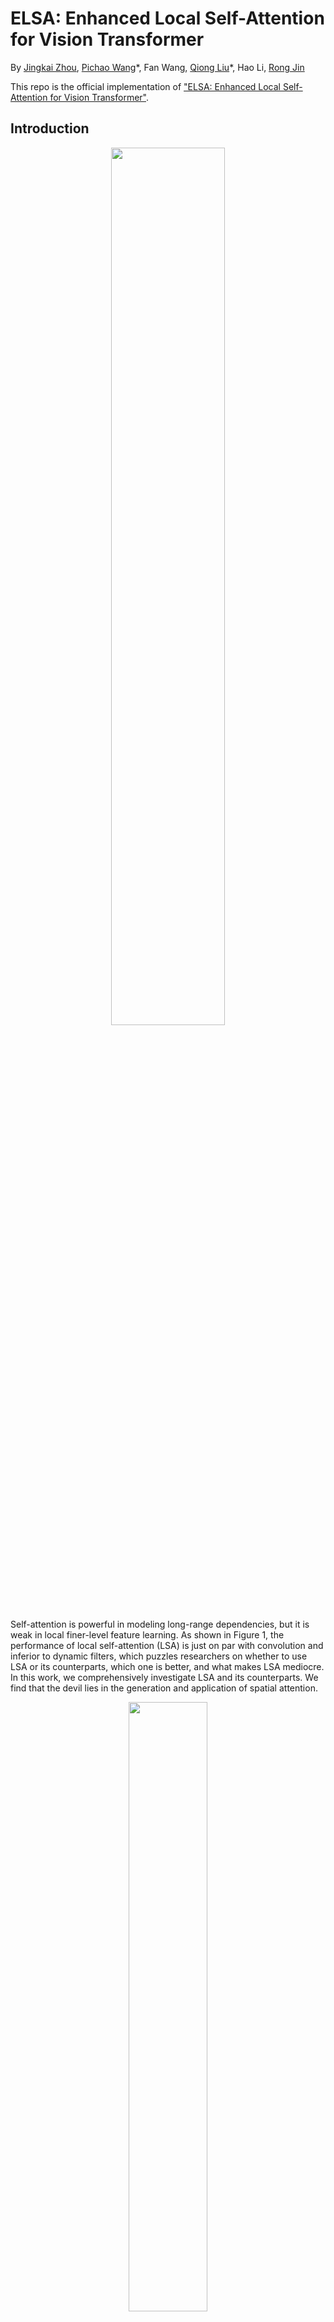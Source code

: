 # ELSA: Enhanced Local Self-Attention for Vision Transformer

By [Jingkai Zhou](http://thefoxofsky.github.io/), [Pichao Wang](https://wangpichao.github.io/)\*, 
  Fan Wang, [Qiong Liu](https://www2.scut.edu.cn/sse/2018/0615/c16788a270756/page.htm)\*, Hao Li, [Rong Jin](http://www.cse.msu.edu/~rongjin/)

This repo is the official implementation of ["ELSA: Enhanced Local Self-Attention for Vision Transformer"](https://arxiv.org/abs/2112.12786).


## Introduction

<div align="center">
<img src=http://thefoxofsky.github.io/images/local_comp.png width=60%/>
</div>

Self-attention is powerful in modeling long-range dependencies, but it is weak in local finer-level feature learning. 
As shown in Figure 1, the performance of local self-attention (LSA) is just on par with convolution and inferior to 
dynamic filters, which puzzles researchers on whether to use LSA or its counterparts, which one is better, and what 
makes LSA mediocre. In this work, we comprehensively investigate LSA and its counterparts. We find that the devil lies 
in the generation and application of spatial attention. 

<div align="center">
<img src=http://thefoxofsky.github.io/images/elsa.png width=50%/>
</div>

Based on these findings, we propose the enhanced local self-attention (ELSA) with Hadamard attention and the ghost head, 
as illustrated in Figure 2. Experiments demonstrate the effectiveness of ELSA. Without architecture / hyperparameter 
modification, The use of ELSA in drop-in replacement boosts baseline methods consistently in both upstream and 
downstream tasks.

Please refer to our [paper](https://arxiv.org/abs/2112.12786) for more details.



## Model zoo

### ImageNet Classification

| Model       | #Params |   Pretrain  | Resolution | Top1 Acc | Download | 
| :---        |  :---:  |    :---:    |    :---:   |   :---:  |  :---:   |
| ELSA-Swin-T | 29M     | ImageNet 1K |     224    | 82.7     | [google](https://drive.google.com/file/d/1eM0FsRNEDX-NncIEfvl4yXOAJawy2Ls0/view?usp=sharing) / [baidu](https://pan.baidu.com/s/16lPWTybCeoHT4BMDaKDTYw?pwd=cw25) |
| ELSA-Swin-S | 53M     | ImageNet 1K |     224    | 83.5     | [google](https://drive.google.com/file/d/186PDbqrt2hEg8r5aH45D5D6bO-EWJgcO/view?usp=sharing) / [baidu](https://pan.baidu.com/s/1qTyCm7vLXqd9KEMyIsKLrQ?pwd=e6b2) |
| ELSA-Swin-B | 93M     | ImageNet 1K |     224    | 84.0     | [google](https://drive.google.com/file/d/1J42asBqLb6iiKaYQaeoS2UpT7kUSjBr9/view?usp=sharing) / [baidu](https://pan.baidu.com/s/11V_IdRXXPo4IaqghUdLNCQ?pwd=3r11) |

### COCO Object Detection

| Backbone | Method | Pretrain | Lr Schd | Box mAP | Mask mAP | #Params | Download |
| :---:  | :---: | :---: | :---: | :---: | :---: | :---: | :---: |
| ELSA-Swin-T | Mask R-CNN | ImageNet-1K | 1x | 45.7 | 41.1 | 49M | [google](https://drive.google.com/file/d/15wvHHwktc9Bzqro8SSrTTjKN_cWy8pLc/view?usp=sharing) / [baidu](https://pan.baidu.com/s/1JlrYUs2SOPFrPRTNbsh44A?pwd=1z3c) |
| ELSA-Swin-T | Mask R-CNN | ImageNet-1K | 3x | 47.5 | 42.7 | 49M | [google](https://drive.google.com/file/d/1EOr-lLVTrci2A4qsD2P3wp-IVs27VVLm/view?usp=sharing) / [baidu](https://pan.baidu.com/s/1IW-oonGGK8bDMdPqxNSt6g?pwd=7fzj) |
| ELSA-Swin-S | Mask R-CNN | ImageNet-1K | 1x | 48.3 | 43.0 | 72M | [google](https://drive.google.com/file/d/1pk185BpCGIDrUc1sAezjrA-wuWr_lYII/view?usp=sharing) / [baidu](https://pan.baidu.com/s/1YFgpzvTK6MxkmqUdqt_HOQ?pwd=baiv) |
| ELSA-Swin-S | Mask R-CNN | ImageNet-1K | 3x | 49.2 | 43.6 | 72M | [google](https://drive.google.com/file/d/1akDKhHmh3_1PfB1Dds9YrpODPsx58-cc/view?usp=sharing) / [baidu](https://pan.baidu.com/s/1QxcXlbz48jFIoMgfdlXMtw?pwd=9qc6) |
| ELSA-Swin-T | Cascade Mask R-CNN | ImageNet-1K | 1x | 49.8 | 43.0 | 86M | [google](https://drive.google.com/file/d/1wjw3lRqe1T_ph824RSb8Hk_yZ49d3CNI/view?usp=sharing) / [baidu](https://pan.baidu.com/s/1C9pAXA2EUgv5twaaC_fQ6g?pwd=p85s) |
| ELSA-Swin-T | Cascade Mask R-CNN | ImageNet-1K | 3x | 51.0 | 44.2 | 86M | [google](https://drive.google.com/file/d/1B7sUVuGXZAzgZd0ud0MBsSlDbM8DkvC-/view?usp=sharing) / [baidu](https://pan.baidu.com/s/1oQWh-jGB75NOUaHBMqJTWQ?pwd=8v7r) |
| ELSA-Swin-S | Cascade Mask R-CNN | ImageNet-1K | 1x | 51.6 | 44.4 | 110M | [google](https://drive.google.com/file/d/1WI4za90sXu4wv5rx_dTRm2X7xe30anil/view?usp=sharing) / [baidu](https://pan.baidu.com/s/18Wn79JvQnwiHfvD8_nELUg?pwd=qc8i) |
| ELSA-Swin-S | Cascade Mask R-CNN | ImageNet-1K | 3x | 52.3 | 45.2 | 110M | [google](https://drive.google.com/file/d/1mkhdwjyScpiBbobWc4TibtoYX4OLk9pp/view?usp=sharing) / [baidu](https://pan.baidu.com/s/1I5wEDJz8sBdhukSXUEPOYQ?pwd=kxd1) |

### ADE20K Semantic Segmentation

| Backbone | Method  | Pretrain    | Crop Size | Lr Schd | mIoU (ms+flip) | #Params | Download    |
| :---:    | :---:   | :---:       | :---:     | :---:   | :---:   | :---:   | :---:       |
| ELSA-Swin-T | UPerNet | ImageNet-1K | 512x512 | 160K | 47.9 | 61M | [google](https://drive.google.com/file/d/1SjHyXNv-ODGsDxcDbvDPNHUQUoMq8FWR/view?usp=sharing) / [baidu](https://pan.baidu.com/s/13tAJq5Fw23Uzd-Sa-7wJTg?pwd=erxh) |
| ELSA-Swin-S | UperNet | ImageNet-1K | 512x512 | 160K | 50.4 | 85M | [google](https://drive.google.com/file/d/1RIaq45wBW0wnJlCK9cf-PDKGV41ECQ86/view?usp=sharing) / [baidu](https://pan.baidu.com/s/1L4QEYoRc1_Veu4L-_jYVLQ?pwd=p84r) |

## Install

- Clone this repo:
```bash
git clone https://github.com/damo-cv/ELSA.git elsa
cd elsa
```

- Create a conda virtual environment and activate it:
```bash
conda create -n elsa python=3.7 -y
conda activate elsa
```

- Install `PyTorch==1.8.0` and `torchvision==0.9.0` with `CUDA==10.1`:
```bash
conda install pytorch==1.8.0 torchvision==0.9.0 cudatoolkit=10.1 -c pytorch
```

- Install `CUDA==10.1` with `cudnn7` following
  the [official installation instructions](https://docs.nvidia.com/cuda/cuda-installation-guide-linux/index.html)

- Install `Apex`:
```bash
git clone https://github.com/NVIDIA/apex
cd apex
pip install -v --disable-pip-version-check --no-cache-dir --global-option="--cpp_ext" --global-option="--cuda_ext" ./
cd ../
```

- Install `mmcv-full==1.3.0`
```bash
pip install mmcv-full==1.3.0 -f https://download.openmmlab.com/mmcv/dist/cu101/torch1.8.0/index.html
```

- Install other requirements:
```bash
pip install -r requirements.txt
```

- Install mmdet and mmseg:
```bash
cd ./det
pip install -v -e .
cd ../seg
pip install -v -e .
cd ../
```

- Build the elsa operation:
```bash
cd ./cls/models/elsa
python setup.py install
mv build/lib*/* .
cp *.so ../../../det/mmdet/models/backbones/elsa/
cp *.so ../../../seg/mmseg/models/backbones/elsa/
cd ../../../
```

## Data preparation

We use standard ImageNet dataset, you can download it from http://image-net.org/. Please prepare it under the following file structure:
  ```bash
  $ tree data
  imagenet
  ├── train
  │   ├── class1
  │   │   ├── img1.jpeg
  │   │   ├── img2.jpeg
  │   │   └── ...
  │   ├── class2
  │   │   ├── img3.jpeg
  │   │   └── ...
  │   └── ...
  └── val
      ├── class1
      │   ├── img4.jpeg
      │   ├── img5.jpeg
      │   └── ...
      ├── class2
      │   ├── img6.jpeg
      │   └── ...
      └── ...
 
  ```

Also, please prepare the [COCO](https://github.com/open-mmlab/mmdetection/blob/master/docs/en/1_exist_data_model.md) 
and [ADE20K](https://github.com/open-mmlab/mmsegmentation/blob/master/docs/en/dataset_prepare.md#prepare-datasets) datasets following their links. 
Then, please link them to `det/data` and `seg/data`.

## Evaluation

### ImageNet Classification

Run following scripts to evaluate pre-trained models on the ImageNet-1K:
```bash
cd cls

python validate.py <PATH_TO_IMAGENET> --model elsa_swin_tiny --checkpoint <CHECKPOINT_FILE> \
  --no-test-pool --apex-amp --img-size 224 -b 128

python validate.py <PATH_TO_IMAGENET> --model elsa_swin_small --checkpoint <CHECKPOINT_FILE> \
  --no-test-pool --apex-amp --img-size 224 -b 128

python validate.py <PATH_TO_IMAGENET> --model elsa_swin_base --checkpoint <CHECKPOINT_FILE> \
  --no-test-pool --apex-amp --img-size 224 -b 128 --use-ema
```

### COCO Detection

Run following scripts to evaluate a detector on the COCO:
```bash
cd det

# single-gpu testing
python tools/test.py <CONFIG_FILE> <DET_CHECKPOINT_FILE> --eval bbox segm

# multi-gpu testing
tools/dist_test.sh <CONFIG_FILE> <DET_CHECKPOINT_FILE> <GPU_NUM> --eval bbox segm
```

### ADE20K Semantic Segmentation

Run following scripts to evaluate a model on the ADE20K:
```bash
cd seg

# single-gpu testing
python tools/test.py <CONFIG_FILE> <SEG_CHECKPOINT_FILE> --aug-test --eval mIoU

# multi-gpu testing
tools/dist_test.sh <CONFIG_FILE> <SEG_CHECKPOINT_FILE> <GPU_NUM> --aug-test --eval mIoU
```

## Training from scratch

Due to randomness, the re-training results may have a gap of about 0.1~0.2% with the numbers in the paper.

### ImageNet Classification

Run following scripts to train classifiers on the ImageNet-1K:
```bash
cd cls

bash ./distributed_train.sh 8 <PATH_TO_IMAGENET> --model elsa_swin_tiny \
  --epochs 300 -b 128 -j 8 --opt adamw --lr 1e-3 --sched cosine --weight-decay 5e-2 \
  --warmup-epochs 20 --warmup-lr 1e-6 --min-lr 1e-5 --drop-path 0.1 --aa rand-m9-mstd0.5-inc1 \
  --mixup 0.8 --cutmix 1. --remode pixel --reprob 0.25 --clip-grad 5. --amp

bash ./distributed_train.sh 8 <PATH_TO_IMAGENET> --model elsa_swin_small \
  --epochs 300 -b 128 -j 8 --opt adamw --lr 1e-3 --sched cosine --weight-decay 5e-2 \
  --warmup-epochs 20 --warmup-lr 1e-6 --min-lr 1e-5 --drop-path 0.3 --aa rand-m9-mstd0.5-inc1 \
  --mixup 0.8 --cutmix 1. --remode pixel --reprob 0.25 --clip-grad 5. --amp

bash ./distributed_train.sh 8 <PATH_TO_IMAGENET> --model elsa_swin_base \
  --epochs 300 -b 128 -j 8 --opt adamw --lr 1e-3 --sched cosine --weight-decay 5e-2 \
  --warmup-epochs 20 --warmup-lr 1e-6 --min-lr 1e-5 --drop-path 0.5 --aa rand-m9-mstd0.5-inc1 \
  --mixup 0.8 --cutmix 1. --remode pixel --reprob 0.25 --clip-grad 5. --amp --model-ema
```

If GPU memory is not enough when training elsa_swin_base, you can use two nodes (2 * 8 GPUs), each with a batch size of 64 images/GPU.

### COCO Detection / ADE20K Semantic Segmentation

Run following scripts to train models on the COCO / ADE20K:
```bash
cd det 
# (or cd seg)

# multi-gpu training
tools/dist_train.sh <CONFIG_FILE> <GPU_NUM> --cfg-options model.pretrained=<PRETRAIN_MODEL> [model.backbone.use_checkpoint=True] [other optional arguments] 
```


## Acknowledgement

This work was supported by Alibaba Group through Alibaba Research Intern Program and the National Natural
Science Foundation of China (No.61976094).

Codebase from [pytorch-image-models](https://github.com/rwightman/pytorch-image-models),
              [ddfnet](https://github.com/theFoxofSky/ddfnet),
              [VOLO](https://github.com/sail-sg/volo),
              [Swin-Transformer](https://github.com/microsoft/Swin-Transformer),
              [Swin-Transformer-Detection](https://github.com/SwinTransformer/Swin-Transformer-Object-Detection),
          and [Swin-Transformer-Semantic-Segmentation](https://github.com/SwinTransformer/Swin-Transformer-Semantic-Segmentation)


## Citing ELSA

```
@article{zhou2021ELSA,
  title={ELSA: Enhanced Local Self-Attention for Vision Transformer},
  author={Zhou, Jingkai and Wang, Pichao and Wang, Fan and Liu, Qiong and Li, Hao and Jin, Rong},
  journal={arXiv preprint arXiv:2112.12786},
  year={2021}
}

@article{zhou2023limits,
  title={What Limits the Performance of Local Self-attention?},
  author={Zhou, Jingkai and Wang, Pichao and Tang, Jiasheng and Wang, Fan and Liu, Qiong and Li, Hao and Jin, Rong},
  journal={International Journal of Computer Vision},
  pages={1--13},
  year={2023},
  publisher={Springer}
}
```
